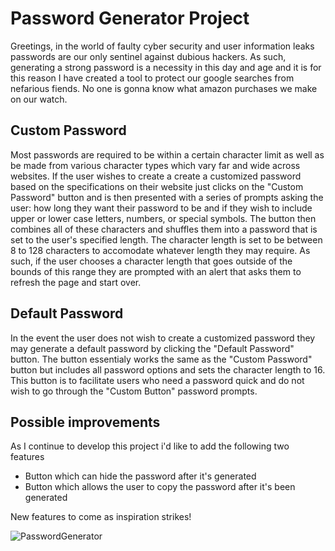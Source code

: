 # Password Generator Project

Greetings, in the world of faulty cyber security and user information leaks passwords are our only sentinel against dubious hackers. As such, generating a strong password is a necessity in this day and age and it is for this reason I have created a tool to protect our google searches from nefarious fiends. No one is gonna know what amazon purchases we make on our watch. 

## Custom Password 

Most passwords are required to be within a certain character limit as well as be made from various character types which vary far and wide across websites. If the user wishes to create a create a customized password based on the specifications on their website just clicks on the "Custom Password" button and is then presented with a series of prompts asking the user: how long they want their password to be and if they wish to include upper or lower case letters, numbers, or special symbols. The button then combines all of these characters and shuffles them into a password that is set to the user's specified length. The character length is set to be between 8 to 128 characters to accomodate whatever length they may require. As such, if the user chooses a character length that goes outside of the bounds of this range they are prompted with an alert that asks them to refresh the page and start over.

## Default Password

In the event the user does not wish to create a customized password they may generate a default password by clicking the "Default Password" button. The button essentialy works the same as the "Custom Password" button but includes all password options and sets the character length to 16. This button is to facilitate users who need a password quick and do not wish to go through the "Custom Button" password prompts.

## Possible improvements

As I continue to develop this project i'd like to add the following two features

- Button which can hide the password after it's generated
- Button which allows the user to copy the password after it's been generated

New features to come as inspiration strikes!

![PasswordGenerator](https://github.com/jepoy92/Password-Generator/blob/master/Develop/PasswordGenerator.png)
 